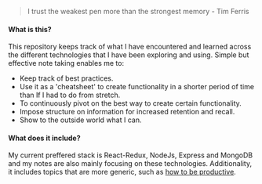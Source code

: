 > I trust the weakest pen more than the strongest memory - Tim Ferris

#### What is this? 
This repository keeps track of what I have encountered and learned across the different technologies that I have been exploring and using. Simple but effective note taking enables me to:
- Keep track of best practices. 
- Use it as a 'cheatsheet' to create functionality in a shorter period of time than If I had to do from stretch.  
- To continuously pivot on the best way to create certain functionality. 
- Impose structure on information for increased retention and recall.
- Show to the outside world what I can. 


#### What does it include?
My current preffered stack is React-Redux, NodeJs, Express and MongoDB and my notes are also mainly focusing on these technologies. Additionality, it includes topics that are more generic, such as [how to be productive](https://github.com/silksil/NOTES-CHEATSHEET/blob/master/productivity.md).

